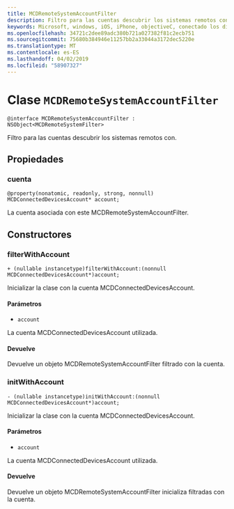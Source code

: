 ```yaml
---
title: MCDRemoteSystemAccountFilter
description: Filtro para las cuentas descubrir los sistemas remotos con.
keywords: Microsoft, windows, iOS, iPhone, objectiveC, conectado los dispositivos, proyecto Roma
ms.openlocfilehash: 34721c2dee89adc380b721a027382f81c2ecb751
ms.sourcegitcommit: 75680b384946e11257bb2a33044a3172dec5220e
ms.translationtype: MT
ms.contentlocale: es-ES
ms.lasthandoff: 04/02/2019
ms.locfileid: "58907327"
---
```

# <a name="class-mcdremotesystemaccountfilter"></a>Clase `MCDRemoteSystemAccountFilter` 

```
@interface MCDRemoteSystemAccountFilter : NSObject<MCDRemoteSystemFilter>
```  

Filtro para las cuentas descubrir los sistemas remotos con.

## <a name="properties"></a>Propiedades

### <a name="account"></a>cuenta
`@property(nonatomic, readonly, strong, nonnull) MCDConnectedDevicesAccount* account;`

La cuenta asociada con este MCDRemoteSystemAccountFilter.

## <a name="constructors"></a>Constructores

### <a name="filterwithaccount"></a>filterWithAccount
`+ (nullable instancetype)filterWithAccount:(nonnull MCDConnectedDevicesAccount*)account;`

Inicializar la clase con la cuenta MCDConnectedDevicesAccount.

#### <a name="parameters"></a>Parámetros 
* `account` 

La cuenta MCDConnectedDevicesAccount utilizada.

#### <a name="returns"></a>Devuelve
Devuelve un objeto MCDRemoteSystemAccountFilter filtrado con la cuenta.

### <a name="initwithaccount"></a>initWithAccount
`- (nullable instancetype)initWithAccount:(nonnull MCDConnectedDevicesAccount*)account;`

Inicializar la clase con la cuenta MCDConnectedDevicesAccount.

#### <a name="parameters"></a>Parámetros 
* `account` 

La cuenta MCDConnectedDevicesAccount utilizada.

#### <a name="returns"></a>Devuelve
Devuelve un objeto MCDRemoteSystemAccountFilter inicializa filtradas con la cuenta.